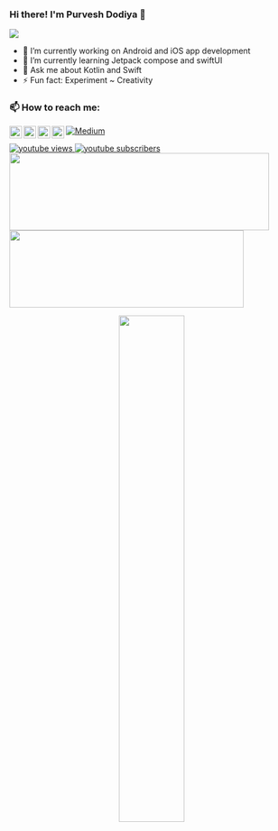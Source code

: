### Hi there! I'm Purvesh Dodiya 👋

![](https://komarev.com/ghpvc/?username=Purvesh-Dodiya&color=blue&style=flat)

- 🔭 I’m currently working on Android and iOS app development
- 🌱 I’m currently learning Jetpack compose and swiftUI
- 💬 Ask me about Kotlin and Swift
- ⚡ Fun fact: Experiment ~ Creativity

### 📫 How to reach me:

<a href="https://github.com/purvesh-d">
  <img align="left" alt="Purvesh Dodiya | Github" width="22px" src="https://raw.githubusercontent.com/peterthehan/peterthehan/master/assets/github.svg" />
</a>
<a href="https://twitter.com/Purvesh__Dodiya">
  <img align="left" alt="Purvesh Dodiya | Twitter" width="22px" src="https://raw.githubusercontent.com/peterthehan/peterthehan/master/assets/twitter.svg" />
</a>
<a href="https://www.linkedin.com/in/purveshdodiya">
  <img align="left" alt="Purvesh Dodiya" width="22px" src="https://raw.githubusercontent.com/peterthehan/peterthehan/master/assets/linkedin.svg" />
</a>
<a href="https://stackoverflow.com/users/15556864/purvesh-dodiya">
  <img align="left" alt="Purvesh Dodiya's StackOverflow" width="22px" src="https://upload.wikimedia.org/wikipedia/commons/e/ef/Stack_Overflow_icon.svg" />
</a>

<p><a href="https://purvesh-dodiya.medium.com" target="_blank"><img alt="Medium" src="https://img.shields.io/badge/medium-%2312100E.svg?&style=for-the-badge&logo=medium&logoColor=white" /></a>
</p>

<a href="https://www.youtube.com/channel/UC5l0vGph53QqGX5PgG1yong">
 <img alt="youtube views" src="https://github-readme-youtube-stats.herokuapp.com/views/index.php?id=UC5l0vGph53QqGX5PgG1yong&key=AIzaSyBoMZ5UvdsPx9A7jfKyopsq0T_VLF0jjnU&label=Views&label=View+Count&style=for-the-badge&color=blue&labelColor=0b689d"/>
</a>

<a href="https://www.youtube.com/channel/UC5l0vGph53QqGX5PgG1yong">
 <img alt="youtube subscribers" src="https://github-readme-youtube-stats.herokuapp.com/subscribers/index.php?id=UC5l0vGph53QqGX5PgG1yong&key=AIzaSyBoMZ5UvdsPx9A7jfKyopsq0T_VLF0jjnU&label=Subscribers&style=for-the-badge&color=red&labelColor=ce4630"/>
</a>

<div>
<img height="137px" width="460px" src="https://github-readme-stats.vercel.app/api?username=Purvesh-Dodiya&hide_title=true&hide_border=true&show_icons=true&include_all_commits=true&count_private=true&line_height=21&text_color=000&icon_color=000&bg_color=0,ea6161,ffc64d,fffc4d,52fa5a&theme=graywhite" />
<img height="137px" width="415px" src="https://github-readme-stats.vercel.app/api/top-langs/?username=Purvesh-Dodiya&hide=html&hide_title=true&hide_border=true&layout=compact&langs_count=6&exclude_repo=comp426,Redventures-Movie-Quotes&text_color=000&icon_color=fff&bg_color=0,52fa5a,4dfcff,c64dff&theme=graywhite" />

<p align="center">
  <a href="https://github.com/Purvesh-Dodiya"><span>
    <img width="48%" src="https://github-readme-streak-stats.herokuapp.com/?user=Purvesh-Dodiya&theme=radical" />
    </span></a>
</p>
</div>
